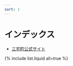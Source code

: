 ```yaml
---
sort: 1
---
```


# インデックス

- [三宅町公式サイト](https://www.town.miyake.lg.jp/)

{% include list.liquid all=true %}
